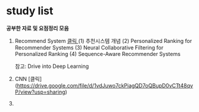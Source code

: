 # study list
**공부한 자료 및 요점정리 모음**

1. Recommend System [클릭 ](https://drive.google.com/file/d/1IMbaYnSm2kBX6_1fiVyCRWlseDSaBb08/view?usp=sharing)
	(1) 추천시스템 개념
	(2) Personalized Ranking for Recommender Systems
	(3) Neural Collaborative Filtering for Personalized Ranking
	(4) Sequence-Aware Recommender Systems

	참고: Drive into Deep Learning

2. CNN
[클릭] (https://drive.google.com/file/d/1vdJuwo7ckPiagQD7oQBupD0vCTt48qyP/view?usp=sharing)
3.
<!--stackedit_data:
eyJoaXN0b3J5IjpbMTc2MDA4MzM5NSw0Njg0NzkyNTddfQ==
-->
